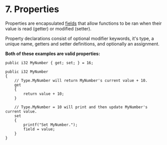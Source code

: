 # 7. Properties
Properties are encapsulated [fields](fields.md) that allow functions to be ran when their value is read (getter) or modified (setter).

Property declarations consist of optional modifier keywords, it's type, a unique name, getters and setter definitions, and optionally an assignment.

**Both of these examples are valid properties:**
```tweety
public i32 MyNumber { get; set; } = 16;
```

```tweety
public i32 MyNumber 
{
    // Type.MyNumber will return MyNumber's current value + 10.
    get 
    {  
        return value + 10;
    }

    // Type.MyNumber = 10 will print and then update MyNumber's current value.
    set 
    {
        printf("Set MyNumber.");
        field = value;
    }
}
```